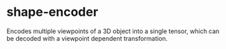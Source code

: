 # shape-encoder
Encodes multiple viewpoints of a 3D object into a single tensor, which can be decoded with a viewpoint dependent transformation.
